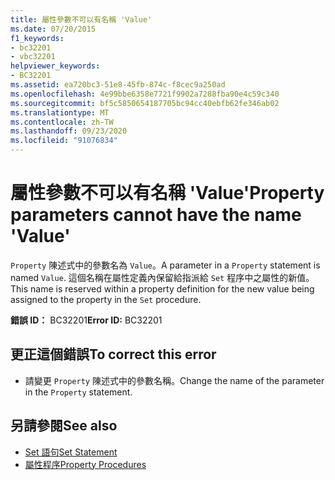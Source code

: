 ```yaml
---
title: 屬性參數不可以有名稱 'Value'
ms.date: 07/20/2015
f1_keywords:
- bc32201
- vbc32201
helpviewer_keywords:
- BC32201
ms.assetid: ea720bc3-51e8-45fb-874c-f8cec9a250ad
ms.openlocfilehash: 4e99bbe6358e7721f9902a7288fba90e4c59c340
ms.sourcegitcommit: bf5c5850654187705bc94cc40ebfb62fe346ab02
ms.translationtype: MT
ms.contentlocale: zh-TW
ms.lasthandoff: 09/23/2020
ms.locfileid: "91076834"
---
```

# <a name="property-parameters-cannot-have-the-name-value"></a><span data-ttu-id="06e3f-102">屬性參數不可以有名稱 'Value'</span><span class="sxs-lookup"><span data-stu-id="06e3f-102">Property parameters cannot have the name 'Value'</span></span>

<span data-ttu-id="06e3f-103">`Property` 陳述式中的參數名為 `Value`。</span><span class="sxs-lookup"><span data-stu-id="06e3f-103">A parameter in a `Property` statement is named `Value`.</span></span> <span data-ttu-id="06e3f-104">這個名稱在屬性定義內保留給指派給 `Set` 程序中之屬性的新值。</span><span class="sxs-lookup"><span data-stu-id="06e3f-104">This name is reserved within a property definition for the new value being assigned to the property in the `Set` procedure.</span></span>  
  
 <span data-ttu-id="06e3f-105">**錯誤 ID：** BC32201</span><span class="sxs-lookup"><span data-stu-id="06e3f-105">**Error ID:** BC32201</span></span>  
  
## <a name="to-correct-this-error"></a><span data-ttu-id="06e3f-106">更正這個錯誤</span><span class="sxs-lookup"><span data-stu-id="06e3f-106">To correct this error</span></span>  
  
- <span data-ttu-id="06e3f-107">請變更 `Property` 陳述式中的參數名稱。</span><span class="sxs-lookup"><span data-stu-id="06e3f-107">Change the name of the parameter in the `Property` statement.</span></span>  
  
## <a name="see-also"></a><span data-ttu-id="06e3f-108">另請參閱</span><span class="sxs-lookup"><span data-stu-id="06e3f-108">See also</span></span>

- [<span data-ttu-id="06e3f-109">Set 語句</span><span class="sxs-lookup"><span data-stu-id="06e3f-109">Set Statement</span></span>](../language-reference/statements/set-statement.md)
- [<span data-ttu-id="06e3f-110">屬性程序</span><span class="sxs-lookup"><span data-stu-id="06e3f-110">Property Procedures</span></span>](../programming-guide/language-features/procedures/property-procedures.md)
